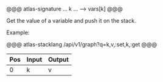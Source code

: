 @@@ atlas-signature
...
k
...
-->
vars[k]
@@@

Get the value of a variable and push it on the stack. 

Example:

@@@ atlas-stacklang
/api/v1/graph?q=k,v,:set,k,:get
@@@

<table><thead><th>Pos</th><th>Input</th><th>Output</th></thead><tbody><tr>
<td>0</td>
<td>k</td>
<td>v</td>
</tr></tbody></table>

